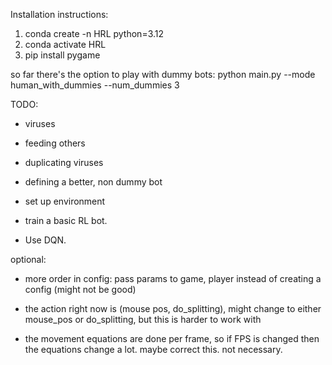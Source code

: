 Installation instructions:

1. conda create -n HRL python=3.12
2. conda activate HRL
3. pip install pygame

so far there's the option to play with dummy bots:
python main.py --mode human_with_dummies --num_dummies 3

TODO:
- viruses
- feeding others
- duplicating viruses

- defining a better, non dummy bot

- set up environment

- train a basic RL bot.

- Use DQN.


optional:
- more order in config: pass params to game, player instead of creating a config (might not be good)
- the action right now is (mouse pos, do_splitting), might change to either mouse_pos or do_splitting, but this is harder to work with

- the movement equations are done per frame, so if FPS is changed then the equations change a lot. maybe correct this. not necessary.